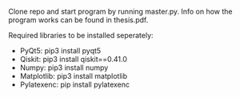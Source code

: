 Clone repo and start program by running master.py. Info on how the program works can be found in thesis.pdf.

Required libraries to be installed seperately:
- PyQt5: pip3 install pyqt5
- Qiskit: pip3 install qiskit==0.41.0
- Numpy: pip3 install numpy
- Matplotlib: pip3 install matplotlib
- Pylatexenc: pip install pylatexenc
